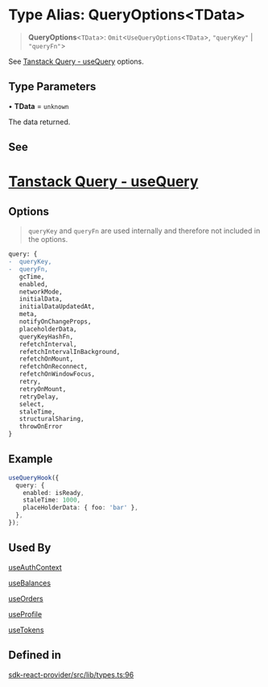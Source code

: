 # Type Alias: QueryOptions\<TData\>

> **QueryOptions**\<`TData`\>: `Omit`\<`UseQueryOptions`\<`TData`\>, `"queryKey"` \| `"queryFn"`\>

See [Tanstack Query - useQuery](https://tanstack.com/query/latest/docs/framework/react/reference/useQuery) options.

## Type Parameters

• **TData** = `unknown`

The data returned.

## See

# [Tanstack Query - useQuery](https://tanstack.com/query/latest/docs/framework/react/reference/useQuery)

## Options

> `queryKey` and `queryFn` are used internally and therefore not included in the options.

```diff
query: {
-  queryKey,
-  queryFn,
   gcTime,
   enabled,
   networkMode,
   initialData,
   initialDataUpdatedAt,
   meta,
   notifyOnChangeProps,
   placeholderData,
   queryKeyHashFn,
   refetchInterval,
   refetchIntervalInBackground,
   refetchOnMount,
   refetchOnReconnect,
   refetchOnWindowFocus,
   retry,
   retryOnMount,
   retryDelay,
   select,
   staleTime,
   structuralSharing,
   throwOnError
}
```

## Example

```ts
useQueryHook({
  query: {
    enabled: isReady,
    staleTime: 1000,
    placeHolderData: { foo: 'bar' },
  },
});
```

## Used By

[useAuthContext](/docs/SDK%20React%20Provider/functions/useAuthContext.md)

[useBalances](/docs/SDK%20React%20Provider/functions/useBalances.md)

[useOrders](/docs/SDK%20React%20Provider/functions/useOrders.md)

[useProfile](/docs/SDK%20React%20Provider/functions/useProfile.md)

[useTokens](/docs/SDK%20React%20Provider/functions/useTokens.md)

## Defined in

[sdk-react-provider/src/lib/types.ts:96](https://github.com/monerium/js-monorepo/blob/main/packages/sdk-react-provider/src/lib/types.ts#L96)
